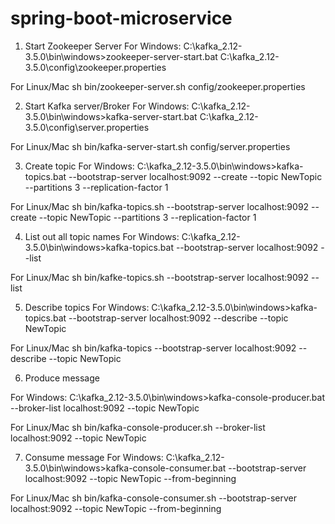 # spring-boot-microservice

1. Start Zookeeper Server
   For Windows:
   C:\kafka_2.12-3.5.0\bin\windows>zookeeper-server-start.bat C:\kafka_2.12-3.5.0\config\zookeeper.properties

For Linux/Mac
sh bin/zookeeper-server.sh config/zookeeper.properties

2. Start Kafka server/Broker
   For Windows:
   C:\kafka_2.12-3.5.0\bin\windows>kafka-server-start.bat C:\kafka_2.12-3.5.0\config\server.properties

For Linux/Mac
sh bin/kafka-server-start.sh config/server.properties

3. Create topic
   For Windows:
   C:\kafka_2.12-3.5.0\bin\windows>kafka-topics.bat --bootstrap-server localhost:9092 --create --topic NewTopic --partitions 3 --replication-factor 1

For Linux/Mac
sh bin/kafka-topics.sh --bootstrap-server localhost:9092 --create --topic NewTopic --partitions 3 --replication-factor 1

4. List out all topic names
   For Windows:
   C:\kafka_2.12-3.5.0\bin\windows>kafka-topics.bat --bootstrap-server localhost:9092 --list

For Linux/Mac
sh bin/kafke-topics.sh --bootstrap-server localhost:9092 --list

5. Describe topics
   For Windows:
   C:\kafka_2.12-3.5.0\bin\windows>kafka-topics.bat --bootstrap-server localhost:9092 --describe --topic NewTopic

For Linux/Mac
sh bin/kafka-topics --bootstrap-server localhost:9092 --describe --topic NewTopic

6. Produce message

For Windows:
C:\kafka_2.12-3.5.0\bin\windows>kafka-console-producer.bat --broker-list localhost:9092 --topic NewTopic

For Linux/Mac
sh bin/kafka-console-producer.sh --broker-list localhost:9092 --topic NewTopic

7. Consume message
   For Windows:
   C:\kafka_2.12-3.5.0\bin\windows>kafka-console-consumer.bat --bootstrap-server localhost:9092 --topic NewTopic --from-beginning

For Linux/Mac
sh bin/kafka-console-consumer.sh --bootstrap-server localhost:9092 --topic NewTopic --from-beginning